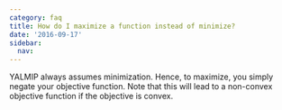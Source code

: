 ```yaml
---
category: faq
title: How do I maximize a function instead of minimize?
date: '2016-09-17'
sidebar:
  nav:
---
```


YALMIP always assumes minimization. Hence, to maximize, you simply negate your objective function. Note that this will lead to a non-convex objective function if the objective is convex.
